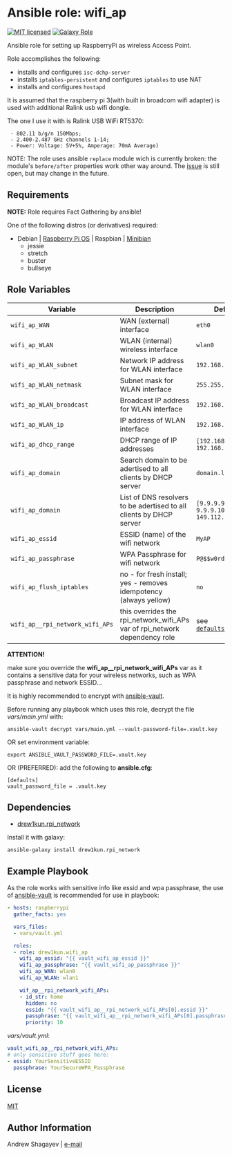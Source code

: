 # Ansible role: wifi_ap

[![MIT licensed][mit-badge]][mit-link]
[![Galaxy Role][role-badge]][galaxy-link]

Ansible role for setting up RaspberryPi as wireless Access Point.

Role accomplishes the following:

 - installs and configures `isc-dchp-server`
 - installs `iptables-persistent` and configures `iptables` to use NAT
 - installs and configures `hostapd`

It is assumed that the raspberry pi 3(with built in broadcom wifi adapter) is used with additional Ralink usb wifi dongle.

The one I use it with is Ralink USB WiFi RT5370:

```
 - 802.11 b/g/n 150Mbps;
 - 2.400-2.487 GHz channels 1-14;
 - Power: Voltage: 5V+5%, Amperage: 70mA Average)
```

NOTE: The role uses ansible `replace` module wich is currently broken:
the module's `before/after` properties work other way around.
The [issue][ansible-replace-issue-link] is still open, but may change in the future.

Requirements
----

**NOTE:** Role requires Fact Gathering by ansible!

One of the following distros (or derivatives) required:
 - Debian | [Raspberry Pi OS][rpi-os-link] | Raspbian | [Minibian][minibian-link]
    - jessie
    - stretch
    - buster
    - bullseye

Role Variables
----

| Variable | Description | Default |
|----------|-------------|---------|
| `wifi_ap_WAN` | WAN (external) interface  | `eth0` |
| `wifi_ap_WLAN` | WLAN (internal) wireless interface  | `wlan0` |
| `wifi_ap_WLAN_subnet` | Network IP address for WLAN interface  | `192.168.42.0` |
| `wifi_ap_WLAN_netmask` | Subnet mask for WLAN interface | `255.255.255.0` |
| `wifi_ap_WLAN_broadcast` | Broadcast IP address for WLAN interface | `192.168.42.255` |
| `wifi_ap_WLAN_ip` | IP address of WLAN interface  | `192.168.42.1` |
| `wifi_ap_dhcp_range` | DHCP range of IP addresses | `[192.168.42.100, 192.168.42.199]` |
| `wifi_ap_domain` | Search domain to be adertised to all clients by DHCP server | `domain.lan` |
| `wifi_ap_domain` | List of DNS resolvers to be adertised to all clients by DHCP server | `[9.9.9.9, 9.9.9.10, 149.112.122.122]` |
| `wifi_ap_essid` | ESSID (name) of the wifi network | `MyAP` |
| `wifi_ap_passphrase` | WPA Passphrase for wifi network | `P@$$w0rd` |
| `wifi_ap_flush_iptables` | no - for fresh install; yes - removes idempotency (always yellow) | `no` |
| `wifi_ap__rpi_network_wifi_APs` | this overrides the rpi_network_wifi_APs var of rpi_network dependency role | see [`defaults/main.yml`](defaults/main.yml#L27) |

**ATTENTION!**

make sure you override the **wifi_ap__rpi_network_wifi_APs** var as it contains a sensitive data for your wireless networks,
such as WPA passphrase and network ESSID...

It is highly recommended to encrypt with [ansible-vault][ansible-vault-link].

Before running any playbook which uses this role, decrypt the file *vars/main.yml* with:

```
ansible-vault decrypt vars/main.yml --vault-password-file=.vault.key
```

OR set environment variable:

```
export ANSIBLE_VAULT_PASSWORD_FILE=.vault.key
```

OR (PREFERRED):
add the following to **ansible.cfg**:

```
[defaults]
vault_password_file = .vault.key
```

Dependencies
----

 - [drew1kun.rpi_network][rpi_network-galaxy-link]

Install it with galaxy:

```
ansible-galaxy install drew1kun.rpi_network
```

Example Playbook
----

As the role works with sensitive info like essid and wpa passphrase, the use of [ansible-vault][ansible-vault-link] is recommended for use in
playbook:

```yaml
- hosts: raspberrypi
  gather_facts: yes

  vars_files:
  - vars/vault.yml

  roles:
  - role: drew1kun.wifi_ap
    wifi_ap_essid: "{{ vault_wifi_ap_essid }}"
    wifi_ap_passphrase: "{{ vault_wifi_ap_passphrase }}"
    wifi_ap_WAN: wlan0
    wifi_ap_WLAN: wlan1

    wif_ap__rpi_network_wifi_APs:
    - id_str: home
      hidden: no
      essid: "{{ vault_wifi_ap__rpi_network_wifi_APs[0].essid }}"
      passphrase: "{{ vault_wifi_ap__rpi_network_wifi_APs[0].passphrase }}"
      priority: 10

```
*vars/vault.yml*:

```yaml
vault_wifi_ap__rpi_network_wifi_APs:
# only sensitive stuff goes here:
- essid: YourSensitiveESSID
  passphrase: YourSecureWPA_Passphrase
```

License
----

[MIT][mit-link]

Author Information
----

Andrew Shagayev | [e-mail](mailto:drewshg@gmail.com)

[role-badge]: https://img.shields.io/badge/role-drew1kun.wifi__ap-green.svg
[galaxy-link]: https://galaxy.ansible.com/drew1kun/wifi_ap/
[mit-badge]: https://img.shields.io/badge/license-MIT-blue.svg
[mit-link]: https://raw.githubusercontent.com/drew1kun/ansible-wifi_ap/master/LICENSE
[minibian-link]: https://minibianpi.wordpress.com/
[rpi-os-link]: https://www.raspberrypi.com/software/operating-systems/
[ansible-vault-link]: https://docs.ansible.com/ansible/latest/user_guide/vault.html
[rpi_network-galaxy-link]: https://galaxy.ansible.com/drew1kun/rpi_network/
[ansible-replace-issue-link]: https://github.com/ansible/ansible/issues/31354
